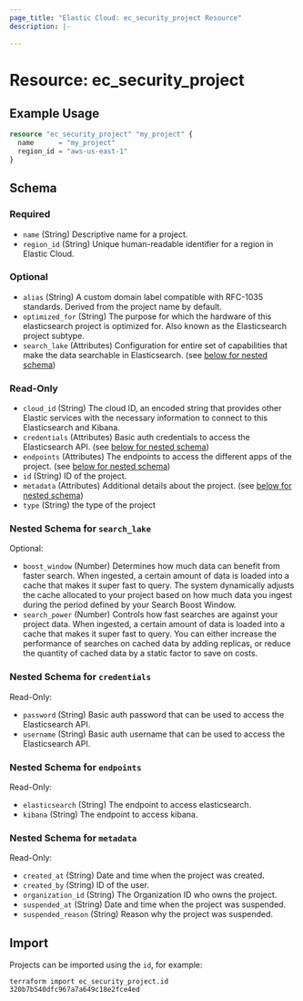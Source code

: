 ```yaml
---
page_title: "Elastic Cloud: ec_security_project Resource"
description: |-
  
---
```


# Resource: ec_security_project



## Example Usage

```terraform
resource "ec_security_project" "my_project" {
  name      = "my_project"
  region_id = "aws-us-east-1"
}
```

<!-- schema generated by tfplugindocs -->
## Schema

### Required

- `name` (String) Descriptive name for a project.
- `region_id` (String) Unique human-readable identifier for a region in Elastic Cloud.

### Optional

- `alias` (String) A custom domain label compatible with RFC-1035 standards. Derived from the project name by default.
- `optimized_for` (String) The purpose for which the hardware of this elasticsearch project is optimized for. Also known as the Elasticsearch project subtype.
- `search_lake` (Attributes) Configuration for entire set of capabilities that make the data searchable in Elasticsearch. (see [below for nested schema](#nestedatt--search_lake))

### Read-Only

- `cloud_id` (String) The cloud ID, an encoded string that provides other Elastic services with the necessary information to connect to this Elasticsearch and Kibana.
- `credentials` (Attributes) Basic auth credentials to access the Elasticsearch API. (see [below for nested schema](#nestedatt--credentials))
- `endpoints` (Attributes) The endpoints to access the different apps of the project. (see [below for nested schema](#nestedatt--endpoints))
- `id` (String) ID of the project.
- `metadata` (Attributes) Additional details about the project. (see [below for nested schema](#nestedatt--metadata))
- `type` (String) the type of the project

<a id="nestedatt--search_lake"></a>
### Nested Schema for `search_lake`

Optional:

- `boost_window` (Number) Determines how much data can benefit from faster search. When ingested, a certain amount of data is loaded into a cache that makes it super fast to query. The system dynamically adjusts the cache allocated to your project based on how much data you ingest during the period defined by your Search Boost Window.
- `search_power` (Number) Controls how fast searches are against your project data. When ingested, a certain amount of data is loaded into a cache that makes it super fast to query. You can either increase the performance of searches on cached data by adding replicas, or reduce the quantity of cached data by a static factor to save on costs.


<a id="nestedatt--credentials"></a>
### Nested Schema for `credentials`

Read-Only:

- `password` (String) Basic auth password that can be used to access the Elasticsearch API.
- `username` (String) Basic auth username that can be used to access the Elasticsearch API.


<a id="nestedatt--endpoints"></a>
### Nested Schema for `endpoints`

Read-Only:

- `elasticsearch` (String) The endpoint to access elasticsearch.
- `kibana` (String) The endpoint to access kibana.


<a id="nestedatt--metadata"></a>
### Nested Schema for `metadata`

Read-Only:

- `created_at` (String) Date and time when the project was created.
- `created_by` (String) ID of the user.
- `organization_id` (String) The Organization ID who owns the project.
- `suspended_at` (String) Date and time when the project was suspended.
- `suspended_reason` (String) Reason why the project was suspended.

## Import

Projects can be imported using the `id`, for example:

```shell
terraform import ec_security_project.id 320b7b540dfc967a7a649c18e2fce4ed
```
